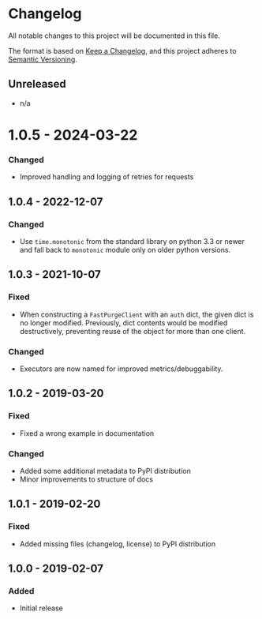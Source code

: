 # Changelog

All notable changes to this project will be documented in this file.

The format is based on [Keep a Changelog](https://keepachangelog.com/en/1.0.0/),
and this project adheres to [Semantic Versioning](https://semver.org/spec/v2.0.0.html).

## Unreleased

- n/a

# 1.0.5 - 2024-03-22

### Changed

- Improved handling and logging of retries for requests

## 1.0.4 - 2022-12-07

### Changed

- Use `time.monotonic` from the standard library on python 3.3 or newer and fall
  back to `monotonic` module only on older python versions.

## 1.0.3 - 2021-10-07

### Fixed

- When constructing a `FastPurgeClient` with an `auth` dict, the given dict is no
  longer modified. Previously, dict contents would be modified destructively,
  preventing reuse of the object for more than one client.

### Changed

- Executors are now named for improved metrics/debuggability.

## 1.0.2 - 2019-03-20

### Fixed

- Fixed a wrong example in documentation

### Changed

- Added some additional metadata to PyPI distribution
- Minor improvements to structure of docs

## 1.0.1 - 2019-02-20

### Fixed

- Added missing files (changelog, license) to PyPI distribution

## 1.0.0 - 2019-02-07

### Added

- Initial release
